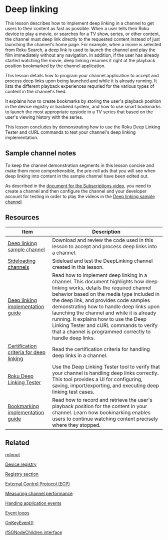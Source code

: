 # Deep linking

This lesson describes how to implement deep linking in a channel to get users to their content as fast as possible. When a user tells their Roku device to play a movie, or searches for a TV show, series, or other content, the channel must deep link directly to the requested content instead of just launching the channel's home page. For example, when a movie is selected from Roku Search, a deep link is used to launch the channel and play the film immediately without any navigation. In addition, if the user has already started watching the movie, deep linking resumes it right at the playback position bookmarked by the channel application.

This lesson details how to program your channel application to accept and process deep links upon being launched and while it is already running. It lists the different playback experiences requried for the various types of content in the channel's feed.

It explains how to create bookmarks by storing the user's playback position in the device registry or backend system, and how to use smart bookmarks to launch the most appropriate epsiode in a TV series that  based on the user's viewing history with the series.

This lesson concludes by demonstrating how to use the Roku Deep Linking Tester and cURL commands to test your channel's deep linking implementation.

## Sample channel notes

To keep the channel demonstration segments in this lesson concise and make them more comprehensible, the pre-roll ads that you will see when deep linking into content in the sample channel have been edited out.

As described in the [document for the Subscriptions video](https://github.com/rokudev/scenegraph-master-sample/blob/master/Documentation/11-subscriptions.md), you need to create a channel and then configure the channel and your developer account for testing in order to play the videos in the [Deep linking sample channel](https://github.com/rokudev/scenegraph-master-sample/tree/master/DeepLinking).

## Resources

| Item                                                         | Description                                                  |
| ------------------------------------------------------------ | ------------------------------------------------------------ |
| [Deep linking sample channel](https://github.com/rokudev/scenegraph-master-sample/tree/master/DeepLinking) | Download and review the code used in this lesson to accept and process deep links into a channel. |
| [Sideloading channels](https://developer.roku.com/docs/developer-program/getting-started/developer-setup.md#step-2-accessing-the-development-application-installer) | Sideload and test the DeepLinking channel created in this lesson. |
| [Deep linking implementation guide](https://developer.roku.com/docs/references/scenegraph/control-nodes/channelstore.md) | Read how to implement deep linking in a channel. This document highlights how deep linking works, details the required channel behavior based on the media type included in the deep link, and provides code samples demonstrating how to handle deep links upon launching the channel and while it is already running. It explains how to use the Deep Linking Tester and cURL commands to verify that a channel is programmed correctly to handle deep links. |
| [Certification criteria for deep linking](https://developer.roku.com/docs/developer-program/certification/certification.md#5-deep-linking) | Read the certification criteria for handling deep links in a channel. |
| [Roku Deep Linking Tester](http://devtools.web.roku.com/DeepLinkingTester) | Use the Deep Linking Tester tool to verify that your channel is handling deep links correctly. This tool provides a UI for configuring, saving, import/exporting, and executing deep linking test cases. |
| [Bookmarking implementation guide](https://developer.roku.com/docs/developer-program/media-playback/bookmarking.md) | Read how to record and retrieve the user's playback position for the content in your channel. Learn how bookmarking enables users to continue watching content precisely where they stopped. |

## Related

[roInput](https://developer.roku.com/docs/references/brightscript/components/roinput.md)

[Device registry](https://developer.roku.com/docs/references/brightscript/components/roregistry.md)

[Registry section](https://developer.roku.com/docs/references/brightscript/components/roregistrysection.md)

[External Control Protocol (ECP)](https://developer.roku.com/docs/developer-program/debugging/external-control-api.md)

[Measuring channel performance](https://developer.roku.com/docs/developer-program/performance-guide/measuring-channel-performance.md)

[Handing application events](https://developer.roku.com/docs/developer-program/core-concepts/handling-application-events.md)

[Event loops](https://developer.roku.com/docs/developer-program/core-concepts/event-loops.md)

[OnKeyEvent()](https://developer.roku.com/docs/references/scenegraph/component-functions/onkeyevent.md)

[ifSGNodeChildren interface](https://developer.roku.com/docs/references/brightscript/interfaces/ifsgnodechildren.md)
